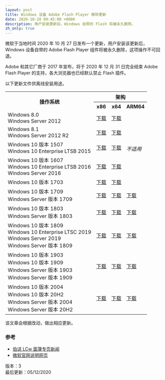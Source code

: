 ```yaml
---
layout: post
title: Windows 设备 Adobe Flash Player 移除更新
date: 2020-10-28 09:45:00 +0800
description: 用户安装更新后，Windows 自带的 Flash 将被永久删除。
zh_only: true
---
```

微软于当地时间 2020 年 10 月 27 日发布一个更新，用户安装该更新后，Windows 设备自带的 Adobe Flash Player 组件将被永久删除，这项操作不可回退。

Adobe 和其它厂商于 2017 年宣布，将于 2020 年 12 月 31 日完全结束 Adobe Flash Player 的支持，各大浏览器也已经默认禁止 Flash 插件。

以下更新文件供离线安装用途。

<table>
<tr>
<th rowspan="2">操作系统</th>
<th colspan="3">架构</th>
</tr>
<tr>
<th>x86</th>
<th>x64</th>
<th>ARM64</th>
</tr>
<tr>
<td>Windows 8.0<br>Windows Server 2012</td>
<td><a href="http://download.windowsupdate.com/c/msdownload/update/software/updt/2020/10/windows8-rt-kb4577586-x86_2c105da7125b3d7a33edc8fd07c322261625bd3c.msu">下载</a></td>
<td><a href="http://download.windowsupdate.com/c/msdownload/update/software/updt/2020/10/windows8-rt-kb4577586-x64_3dde08cdb47cb317ba47a9181fceee09951c614c.msu">下载</a></td>
<td rowspan="5" style="font-style: italic">不适用</td>
</tr>
<tr>
<td>Windows 8.1<br>Windows Server 2012 R2</td>
<td><a href="http://download.windowsupdate.com/d/msdownload/update/software/updt/2020/10/windows8.1-kb4577586-x86_d81dcb42a9b91d279c0b7510669bc0d556288fd3.msu">下载</a></td>
<td><a href="http://download.windowsupdate.com/d/msdownload/update/software/updt/2020/10/windows8.1-kb4577586-x64_1c039dbdafaf12e9163e8d56cf578cc998306ecd.msu">下载</a></td>
</tr>
<tr>
<td>Windows 10 版本 1507<br>Windows 10 Enterprise LTSB 2015</td>
<td><a href="http://download.windowsupdate.com/d/msdownload/update/software/updt/2020/10/windows10.0-kb4577586-x86_cc1837e27113e5444e025cf2dc2e2ed556ba77f9.msu">下载</a></td>
<td><a href="http://download.windowsupdate.com/c/msdownload/update/software/updt/2020/10/windows10.0-kb4577586-x64_a0ff1622de1e30a2400d56903161a3c0757c29d1.msu">下载</a></td>
</tr>
<tr>
<td>Windows 10 版本 1607<br>Windows 10 Enterprise LTSB 2016<br>Windows Server 2016</td>
<td><a href="http://download.windowsupdate.com/d/msdownload/update/software/updt/2020/10/windows10.0-kb4577586-x86_97a4f342e91e40b921727a8b944a29f7155f3ca1.msu">下载</a></td>
<td><a href="http://download.windowsupdate.com/c/msdownload/update/software/updt/2020/10/windows10.0-kb4577586-x64_809b9640d04c5af4c7e78499052abaa936cb670a.msu">下载</a></td>
</tr>
<tr>
<td>Windows 10 版本 1703</td>
<td><a href="http://download.windowsupdate.com/d/msdownload/update/software/updt/2020/10/windows10.0-kb4577586-x86_9a3ade6ec24a2627276cbd7df0b39ece8ffee269.msu">下载</a></td>
<td><a href="http://download.windowsupdate.com/c/msdownload/update/software/updt/2020/10/windows10.0-kb4577586-x64_84ef2e9e7eb6bd2a3cfa5a8aef59adccab988e7d.msu">下载</a></td>
</tr>
<tr>
<td>Windows 10 版本 1709<br>Windows Server 版本 1709</td>
<td><a href="http://download.windowsupdate.com/c/msdownload/update/software/updt/2020/10/windows10.0-kb4577586-x86_f1ee6a8c9cdc91b4486fde9dc98c9dc5f9babc77.msu">下载</a></td>
<td><a href="http://download.windowsupdate.com/d/msdownload/update/software/updt/2020/10/windows10.0-kb4577586-x64_e0921a984710c3992b68e570115b29b9e8e5c708.msu">下载</a></td>
<td><a href="http://download.windowsupdate.com/d/msdownload/update/software/updt/2020/10/windows10.0-kb4577586-arm64_81d999c5c09cfd4e914cfaaa6f3c80b8ec911a84.msu">下载</a></td>
</tr>
<tr>
<td>Windows 10 版本 1803<br>Windows Server 版本 1803</td>
<td><a href="http://download.windowsupdate.com/d/msdownload/update/software/updt/2020/10/windows10.0-kb4577586-x86_b737ffa841d2aab5cbf5e00560b93577a6d0b4d2.msu">下载</a></td>
<td><a href="http://download.windowsupdate.com/c/msdownload/update/software/updt/2020/10/windows10.0-kb4577586-x64_07eba1db5a2cfac83683bd43d727a3195a94b39b.msu">下载</a></td>
<td><a href="http://download.windowsupdate.com/d/msdownload/update/software/updt/2020/10/windows10.0-kb4577586-arm64_e6c65b35f640b4541a674b77b064c1e4d066e52d.msu">下载</a></td>
</tr>
<tr>
<td>Windows 10 版本 1809<br>Windows 10 Enterprise LTSC 2019<br>Windows Server 2019<br>Windows Server 版本 1809</td>
<td><a href="http://download.windowsupdate.com/d/msdownload/update/software/updt/2020/10/windows10.0-kb4577586-x86_947f151a8bb5a0b0797702e53431c52d56c02c32.msu">下载</a></td>
<td><a href="http://download.windowsupdate.com/c/msdownload/update/software/updt/2020/10/windows10.0-kb4577586-x64_d0f434327db9e3308b86591c248c825c03687632.msu">下载</a></td>
<td><a href="http://download.windowsupdate.com/c/msdownload/update/software/updt/2020/10/windows10.0-kb4577586-arm64_9b954e1ca43f467e324283b8be5e5a8ab929e5a4.msu">下载</a></td>
</tr>
<tr>
<td>Windows 10 版本 1903<br>Windows 10 版本 1909<br>Windows Server 版本 1903<br>Windows Server 版本 1909</td>
<td><a href="http://download.windowsupdate.com/c/msdownload/update/software/updt/2020/10/windows10.0-kb4577586-x86_002b1ffa7fb31836aeaed74007a6949d31a96460.msu">下载</a></td>
<td><a href="http://download.windowsupdate.com/c/msdownload/update/software/updt/2020/10/windows10.0-kb4577586-x64_ec16e118cd8b99df185402c7a0c65a31e031a6f0.msu">下载</a></td>
<td><a href="http://download.windowsupdate.com/d/msdownload/update/software/updt/2020/10/windows10.0-kb4577586-arm64_cacff17e2776c6ade22df2533a674b0b68f13bc1.msu">下载</a></td>
</tr>
<tr>
<td>Windows 10 版本 2004<br>Windows 10 版本 20H2<br>Windows Server 版本 2004<br>Windows Server 版本 20H2</td>
<td><a href="http://download.windowsupdate.com/d/msdownload/update/software/updt/2020/10/windows10.0-kb4577586-x86_238da6b730a3f6a709f31980b87e2d8ecb0a8973.msu">下载</a></td>
<td><a href="http://download.windowsupdate.com/c/msdownload/update/software/updt/2020/10/windows10.0-kb4577586-x64_c9bb49df325c20ddc147137b3f769fa44d800dde.msu">下载</a></td>
<td><a href="http://download.windowsupdate.com/c/msdownload/update/software/updt/2020/10/windows10.0-kb4577586-arm64_935f62c2ac5987ceda52ca0358664f5b6be381d8.msu">下载</a></td>
</tr>
</table>

该文章会根据改动，做出相应更新。

### 参考

* [伯谅 LCw 面簿专页新闻](https://www.facebook.com/win98selcwpage/posts/3365279113521135)
* [微软官网说明网页](https://support.microsoft.com/en-us/help/4577586)

版本：3<br>
最后更新：05/12/2020